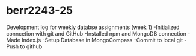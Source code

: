 ﻿# berr2243-25

Development log for weekly databse assignments (week 1)
-Initialized conncetion with git and GitHub
-Installed npm and MongoDB connection
-Made Index.js
-Setup Database in MongoCompass
-Commit to local git
-Push to github
